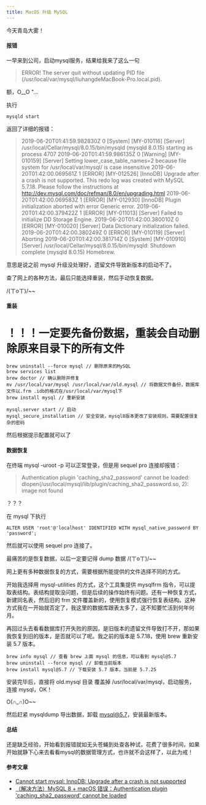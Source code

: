 ```yaml
---
title: MacOS 升级 MySQL
---
```


今天青岛大雾！

#### 报错

一早来到公司，启动mysql服务，结果给我来了这么一句

> ERROR! The server quit without updating PID file (/usr/local/var/mysql/liuhangdeMacBook-Pro.local.pid).

额，O__O "…

<!-- more -->

执行

```
mysqld start
```

返回了详细的报错：

> 2019-06-20T01:41:59.982830Z 0 [System] [MY-010116] [Server] /usr/local/Cellar/mysql/8.0.15/bin/mysqld (mysqld 8.0.15) starting as process 4707
> 2019-06-20T01:41:59.986135Z 0 [Warning] [MY-010159] [Server] Setting lower_case_table_names=2 because file system for /usr/local/var/mysql/ is case insensitive
> 2019-06-20T01:42:00.069561Z 1 [ERROR] [MY-012526] [InnoDB] Upgrade after a crash is not supported. This redo log was created with MySQL 5.7.18. Please follow the instructions at http://dev.mysql.com/doc/refman/8.0/en/upgrading.html
> 2019-06-20T01:42:00.069583Z 1 [ERROR] [MY-012930] [InnoDB] Plugin initialization aborted with error Generic error.
> 2019-06-20T01:42:00.379422Z 1 [ERROR] [MY-011013] [Server] Failed to initialize DD Storage Engine.
> 2019-06-20T01:42:00.380010Z 0 [ERROR] [MY-010020] [Server] Data Dictionary initialization failed.
> 2019-06-20T01:42:00.380249Z 0 [ERROR] [MY-010119] [Server] Aborting
> 2019-06-20T01:42:00.381714Z 0 [System] [MY-010910] [Server] /usr/local/Cellar/mysql/8.0.15/bin/mysqld: Shutdown complete (mysqld 8.0.15)  Homebrew.

意思是说之前 mysql 升级没处理好，遗留文件导致新版本的启动不了。

查了网上的各种方法，最后只能选择重装，然后手动恢复数据。

/(ㄒoㄒ)/~~

#### 重装

# ！！！一定要先备份数据，重装会自动删除原来目录下的所有文件

```
brew uninstall --force mysql // 删除原来的MySQL
brew services list
brew doctor // 确认删除并修复
mv /usr/local/var/mysql /usr/local/var/old.mysql // 将数据文件备份，数据库文件以.frm .idb的格式在/usr/local/var/mysql下
brew install mysql // 重新安装

mysql.server start // 启动
mysql_secure_installation // 安全安装，mysql8版本更改了安装规则，需要配置很复杂的密码
```
然后根据提示配置就可以了

#### 数据恢复

在终端 mysql -uroot -p 可以正常登录，但是用 sequel pro 连接却报错：

> Authentication plugin 'caching_sha2_password' cannot be loaded: dlopen(/usr/local/mysql/lib/plugin/caching_sha2_password.so, 2): image not found

？？？

在 mysql 下执行

```
ALTER USER 'root'@'localhost' IDENTIFIED WITH mysql_native_password BY 'password';
```

然后就可以使用 sequel pro 连接了。

最痛苦的是恢复数据，以后一定要记得 dump 数据 /(ㄒoㄒ)/~~

网上更有多种数据恢复的方式，需要根据所能提供的文件选择不同的方式。

开始我选择用 mysql-utilities 的方式，这个工具集提供 mysqlfrm 指令，可以提取表结构。表结构提取没问题，但是后续的操作始终有问题。还有一种恢复方式，新建同名表，然后旧的 frm 文件覆盖新的，使用恢复模式强行恢复表结构。这种方式我在一开始就否定了，我这里的数据库跟表太多了，这不知要忙活到何年何月。

再回过头去看看数据库打开失败的原因，是旧版本的遗留文件导致打不开，那如果我恢复到旧的版本，是否就可以了呢。我之前的版本是 5.7.18，使用 brew 重新安装 5.7 版本。

```
brew info mysql // 查看 brew 上面 mysql 的信息，可以看到 mysql@5.7
brew uninstall --force mysql // 卸载当前版本
brew install mysql@5.7 // 下载安装 5.7 版本，当前是 5.7.25
```

安装完毕后，直接将 old.mysql 目录 覆盖掉 /usr/local/var/mysql，启动服务，连接 mysql，OK！

O(∩_∩)O~~

然后赶紧 mysqldump 导出数据，卸载 mysql@5.7，安装最新版本。

#### 总结

还是缺乏经验，开始看到报错就如无头苍蝇到处查各种试，花费了很多时间，如果开始就静下心来去看看mysql的数据管理方式，也许就不会这样了，以此为戒！

#### 参考文章

- [Cannot start mysql: InnoDB: Upgrade after a crash is not supported](https://superuser.com/questions/1332974/cannot-start-mysql-innodb-upgrade-after-a-crash-is-not-supported)
- [（解决方法）MySQL 8 + macOS 错误：Authentication plugin 'caching_sha2_password' cannot be loaded](https://1c7.me/mysql-8-connect-error-2018/)